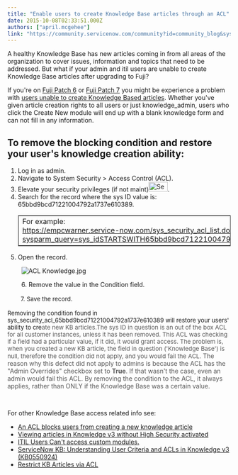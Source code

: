 ```yaml
---
title: "Enable users to create Knowledge Base articles through an ACL"
date: 2015-10-08T02:33:51.000Z
authors: ["april.mcgehee"]
link: "https://community.servicenow.com/community?id=community_blog&sys_id=b43d2ae5dbd0dbc01dcaf3231f9619f4"
---
```

<p>A healthy Knowledge Base has new articles coming in from all areas of the organization to cover issues, information and topics that need to be addressed. But what if your admin and itil users are unable to create Knowledge Base articles after upgrading to Fuji?</p><p></p><p>If you're on <a title="ki.servicenow.com/index.php?title=Release:Fuji_Patch_6#gsc.tab=0" href="http://wiki.servicenow.com/index.php?title=Release:Fuji_Patch_6#gsc.tab=0">Fuji Patch 6</a> or <a title="ki.servicenow.com/index.php?title=Release:Fuji_Patch_7#gsc.tab=0" href="http://wiki.servicenow.com/index.php?title=Release:Fuji_Patch_7#gsc.tab=0">Fuji Patch 7</a> you might be experience a problem with <a title="i.service-now.com/kb_view.do?sysparm_article=KB0551021" href="https://hi.service-now.com/kb_view.do?sysparm_article=KB0551021">users unable to create Knowledge Based articles</a>. Whether you've given article creation rights to all users or just knowledge_admin, users who click the Create New module will end up with a blank knowledge form and can not fill in any information.</p><p></p><h2>To remove the blocking condition and restore your user's knowledge creation ability:</h2><ol><li>Log in as admin.</li><li>Navigate to System Security &gt; Access Control (ACL).</li><li>Elevate your security privileges (if not maint)<img   alt="Security admin.jpg" class="image-1 jive-image" height="22" src="e4919906db581b04ed6af3231f961991.iix" style="height: 21.8209px; width: 43px;" width="43"/>.</li><li>Search for the record where the sys ID value is: 65bbd9bcd71221004792a1737e610389.<br/><table border="1"><tbody><tr><td>For example:<br/><span> </span><a title="" _jive_internal="true" href="/" rel="nofollow" target="_blank">h</a><a href="ttps://empcwarner.service-now.com/sys_security_acl_list.do?sysparm_query=sys_idSTARTSWITH65bbd9bcd71221004792a1737e610389">ttps://<span>empcwarner.service-now.com/sys_security_acl_list.do?sysparm_query=sys_idSTARTSWITH65bbd9bcd71221004792a1737e610389</span></a></td></tr></tbody></table></li><li>Open the record.</li></ol><p>         <img   alt="ACL Knowledge.jpg" class="image-0 jive-image" src="c6ff1bbddb1093041dcaf3231f961913.iix" style="height: auto;"/></p><p>         6. Remove the value in the Condition field.</p><p><span style="font-size: 10pt; line-height: 1.5em;">         7. Save the record.</span></p><p></p><p><span style="font-size: 13.3333330154419px;">Removing the condition found in sys_security_acl_65bbd9bcd71221004792a1737e610389 will restore your users' ability to cre<span style="color: #575757;">ate new KB articles.The sys ID in question is an out of the box ACL for all customer instances, unless it has been removed. This ACL was checking if a field had a particular value, if it did, it would grant access. The problem is, when you created a new KB article, the field in question ('Knowledge Base') is null, therefore the condition did not apply, and you would fail the ACL. </span></span><span style="color: #575757;">The reason why this defect did not apply to admins is because the ACL has the "Admin Overrides" checkbox set to <strong>True</strong>. If that wasn't the case, even an admin would fail this ACL. By removing the condition to the ACL, it always applies, rather than ONLY if the Knowledge Base was a certain value. </span></p><p><span style="font-size: 13.3333330154419px;"><br/></span></p><p></p><p>For other Knowledge Base access related info see:</p><ul><li><a title="i.service-now.com/kb_view.do?sysparm_article=KB0551384" href="https://hi.service-now.com/kb_view.do?sysparm_article=KB0551384">An ACL blocks users from creating a new knowledge article</a></li><li><a __default_attr="4317" __jive_macro_name="blogpost" class="jive_macro jive_macro_blogpost" data-orig-content="Viewing articles in Knowledge v3 without High Security activated" href="/community?id=community_blog&sys_id=917dee29dbd0dbc01dcaf3231f9619a9" modifiedtitle="true" title="Viewing articles in Knowledge v3 without High Security activated">Viewing articles in Knowledge v3 without High Security activated</a></li><li><a __default_attr="204273" __jive_macro_name="thread" class="jive_macro_thread jive_macro" data-orig-content="ITIL Users Can't access custom modules." href="/community?id=community_question&sys_id=f27b8361db9cdbc01dcaf3231f961918" modifiedtitle="true" title="ITIL Users Can't access custom modules.">ITIL Users Can't access custom modules.</a></li><li><a href="https://hi.service-now.com/kb_view.do?sysparm_article=KB0550924" title="https://hi.service-now.com/kb_view.do?sysparm_article=KB0550924">ServiceNow KB: Understanding User Criteria and ACLs in Knowledge v3 (KB0550924)</a></li><li><a title="Restrict KB Articles via ACL" __default_attr="164667" __jive_macro_name="thread" class="jive_macro_thread jive_macro" data-orig-content="Restrict KB Articles via ACL" href="/community?id=community_question&sys_id=569a832ddb5cdbc01dcaf3231f9619d5">Restrict KB Articles via ACL</a></li></ul>